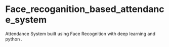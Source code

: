 # Face_recoganition_based_attendance_system
Attendance System built using Face Recognition with deep learning and python .
